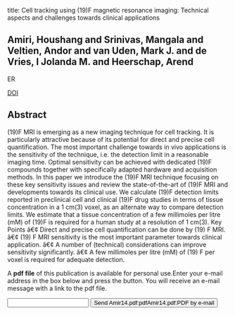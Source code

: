 title: Cell tracking using (19)F magnetic resonance imaging: Technical aspects and challenges towards clinical applications

## Amiri, Houshang and Srinivas, Mangala and Veltien, Andor and van Uden, Mark J. and de Vries, I Jolanda M. and Heerschap, Arend
ER

<a href="https://doi.org/10.1007/s00330-014-3474-5">DOI</a>

## Abstract
(19)F MRI is emerging as a new imaging technique for cell tracking. It is particularly attractive because of its potential for direct and precise cell quantification. The most important challenge towards in vivo applications is the sensitivity of the technique, i.e. the detection limit in a reasonable imaging time. Optimal sensitivity can be achieved with dedicated (19)F compounds together with specifically adapted hardware and acquisition methods. In this paper we introduce the (19)F MRI technique focusing on these key sensitivity issues and review the state-of-the-art of (19)F MRI and developments towards its clinical use. We calculate (19)F detection limits reported in preclinical cell and clinical (19)F drug studies in terms of tissue concentration in a 1 cm(3) voxel, as an alternate way to compare detection limits. We estimate that a tissue concentration of a few millimoles per litre (mM) of (19)F is required for a human study at a resolution of 1 cm(3). Key Points â€¢ Direct and precise cell quantification can be done by (19) F MRI. â€¢ (19) F MRI sensitivity is the most important parameter towards clinical application. â€¢ A number of (technical) considerations can improve sensitivity significantly. â€¢ A few millimoles per litre (mM) of (19) F per voxel is required for adequate detection.

A <b>pdf file</b> of this publication is available for personal use.Enter your e-mail address in the box below and press the button. You will receive an e-mail message with a link to the pdf file.
<form action="sender.php">  <input type="text" name="email">  <input type="submit" value="Send Amir14.pdf:pdfAmir14.pdf:PDF by e-mail"></form>